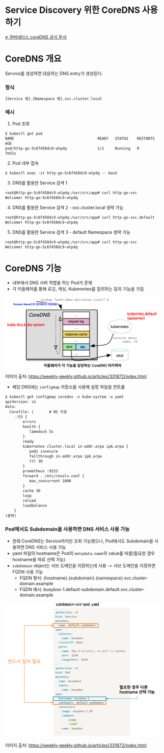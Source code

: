 # Service Discovery 위한 CoreDNS 사용하기

[※ 쿠버네티스 coreDNS 공식 문서](https://kubernetes.io/ko/docs/tasks/administer-cluster/coredns/)

# CoreDNS 개요

Service를 생성하면 대응하는 DNS entry가 생성된다.

### 형식

`{Service 명}.{Namespace 명}.svc.cluster.local`

### 예시

1) Pod 조회
```
$ kubectl get pod
NAME                                      READY   STATUS    RESTARTS   AGE
pod/http-go-5c6f458dc9-wtpdq              1/1     Running   0          7m31s
```

2) Pod 내부 접속
```
$ kubectl exec -it http-go-5c6f458dc9-wtpdq -- bash
```

3) DNS를 활용한 Service 검색 1
```
root@http-go-5c6f458dc9-wtpdq:/usr/src/app# curl http-go-svc 
Welcome! http-go-5c6f458dc9-wtpdq
```

4) DNS를 활용한 Service 검색 2 - svc.cluster.local 생략 가능
```
root@http-go-5c6f458dc9-wtpdq:/usr/src/app# curl http-go-svc.default
Welcome! http-go-5c6f458dc9-wtpdq
```

5) DNS를 활용한 Service 검색 3 - default Namespace 생략 가능
```
root@http-go-5c6f458dc9-wtpdq:/usr/src/app# curl http-go-svc
Welcome! http-go-5c6f458dc9-wtpdq
```

# CoreDNS 기능

* 내부에서 DNS 서버 역할을 하는 Pod가 존재
* 각 미들웨어를 통해 로깅, 캐싱, Kuberentes를 질의하는 등의 기능을 가짐

![](/k8s-core-concepts/images/13-CoreDNS-1.png)

이미지 출처: https://weekly-geekly.github.io/articles/331872/index.html

* 해당 DNS에는 `configmap` 저장소를 사용해 설정 파일을 컨트롤
```
$ kubectl get configmap coredns -n kube-system -o yaml
apiVersion: v1
data:
  Corefile: |       # NS 지정
    .:53 {
        errors
        health {
           lameduck 5s
        }
        ready
        kubernetes cluster.local in-addr.arpa ip6.arpa {
           pods insecure
           fallthrough in-addr.arpa ip6.arpa
           ttl 30
        }
        prometheus :9153
        forward . /etc/resolv.conf {
           max_concurrent 1000
        }
        cache 30
        loop
        reload
        loadbalance
    }
(중략)
```

### Pod에서도 Subdomain을 사용하면 DNS 서비스 사용 가능

* 원래 CoreDNS는 Service까지만 조회 가능했으나, Pod에서도 Subdomain을 사용하면 DNS 서비스 사용 가능
* yaml 파일의 hostname은 Pod의 `metadata.name`의 value를 따름(필요한 경우 hostname을 따로 선택 가능)
* `subdomain` object는 서브 도메인을 지정하는데 사용 -> 서브 도메인을 지정하면 FQDN 사용 가능
  * FQDN 형식: {hostname}.{subdomain}.{namespace}.svc.cluster-domain.example
  * FQDN 예시: busybox-1.default-subdomain.default.svc.cluster-domain.example

![](/k8s-core-concepts/images/13-CoreDNS-2.png)

이미지 출처: https://weekly-geekly.github.io/articles/331872/index.html
